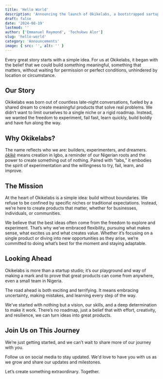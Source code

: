 ```yaml
---
title: 'Hello World'
description: 'Announcing the launch of Okikelabs, a bootstrapped sartup studio.'
draft: false
date: '2024-08-19'
lastmod: ''
author: ['Emmanuel Raymond', 'Tochukwu Alor']
slug: 'hello-world'
category: 'Announcements'
image: { src: '', alt: '' }
---
```


Every great story starts with a simple idea. For us at Okikelabs, it began with the belief that we could build something meaningful, something that matters, without waiting for permission or perfect conditions, unhindered by location or circumstance.

## Our Story

Okikelabs was born out of countless late-night conversations, fueled by a shared dream to create meaningful products that solve real problems. We didn’t want to limit ourselves to a single niche or a rigid roadmap. Instead, we wanted the freedom to experiment, fail fast, learn quickly, build boldly and have fun along the way.

<!-- Bootstrapping was a deliberate choice for us. No venture funding, no safety nets—just grit, determination, and an unrelenting focus on execution. -->

## Why Okikelabs?

The name reflects who we are: builders, experimenters, and dreamers. [_òkìkè_](https://nkowaokwu.com/word?word=okike&id=648376ba442b09f5a27e5caf) means creation in Igbo, a reminder of our Nigerian roots and the power to create something out of nothing. Paired with “labs,” it embodies the spirit of experimentation and the willingness to try, fail, learn, and improve.

<!-- But Okikelabs is more than just a name. It’s a vision—a promise to ourselves and the people we aim to serve. -->

## The Mission

At the heart of Okikelabs is a simple idea: build without boundaries. We refuse to be confined by specific niches or traditional expectations. Instead, we’re here to create products that matter, whether for businesses, individuals, or communities.

We believe that the best ideas often come from the freedom to explore and experiment. That’s why we’ve embraced flexibility, pursuing what makes sense, what excites us and what creates value. Whether it’s focusing on a single product or diving into new opportunities as they arise, we’re committed to doing what’s best for the moment and staying adaptable.

## Looking Ahead

Okikelabs is more than a startup studio; it’s our playground and way of making a mark and to prove that great products can come from anywhere, even a small team in Nigeria.

The road ahead is both exciting and terrifying. It means embracing uncertainty, making mistakes, and learning every step of the way.

We’ve started with nothing but a vision, our skills, and a deep determination to make it work. There’s no roadmap, just a belief that with effort, creativity, and resilience, we can turn ideas into great products.

## Join Us on This Journey

We’re just getting started, and we can’t wait to share more of our journey with you.

Follow us on social media to stay updated. We'd love to have you with us as we grow and share our updates and milestones.

Let’s create something extraordinary. Together.
